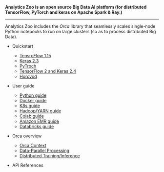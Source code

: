 
**Analytics Zoo is an open source Big Data AI platform (for distributed TensorFlow, PyTorch and keras on Apache Spark & Ray.)**
***
Analytics Zoo includes the *Orca* library that seamlessly scales single-node Python notebooks to run on large clusters (so as to process distributed Big Data).  

- Quickstart
  - [TensroFlow 1.15]() 
  - [Keras 2.3]() 
  - [PyTroch]() 
  - [TensorFlow 2 and Keras 2.4]() 
  - [Horovod]() 
 
- User guide
  - [Python guide]() 
  - [Docker  guide]() 
  - [K8s guide]() 
  - [Hadoop/YARN guide]() 
  - [Colab guide]() 
  - [Amazon EMR guide]() 
  - [Databricks guide]() 

- Orca overview
  - [Orca Context]() 
  - [Data-Parallel Processing]() 
  - [Distributed Training/Inference]() 

- API References


